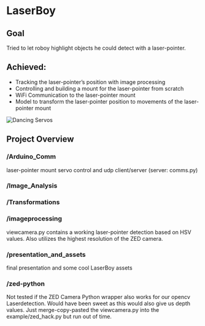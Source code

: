 # LaserBoy
## Goal
Tried to let roboy highlight objects he could detect with a laser-pointer.

## Achieved:
* Tracking the laser-pointer’s position with image processing
* Controlling and building a mount for the laser-pointer from scratch
* WiFi Communication to the laser-pointer mount
* Model to transform the laser-pointer position to movements of the laser-pointer mount

![Dancing Servos](https://github.com/HackRoboy/LaserBoy/blob/master/presentation_and_assets/ezgif.com-video-to-gif.gif)

## Project Overview
### /Arduino_Comm
laser-pointer mount servo control and udp client/server (server: comms.py)

### /Image_Analysis

### /Transformations

### /imageprocessing
viewcamera.py contains a working laser-pointer detection based on HSV values. Also utilizes the highest resolution of the ZED camera.

### /presentation_and_assets
final presentation and some cool LaserBoy assets

### /zed-python
Not tested if the ZED Camera Python wrapper also works for our opencv Laserdetection. Would have been sweet as this would also give us depth values. Just merge-copy-pasted the viewcamera.py into the example/zed_hack.py but run out of time.
